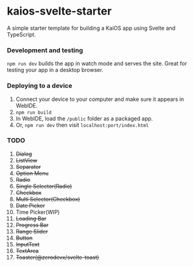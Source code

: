 

# kaios-svelte-starter

A simple starter template for building a KaiOS app using Svelte and TypeScript.

### Development and testing

`npm run dev` builds the app in watch mode and serves the site. Great for testing your app in a desktop browser.

### Deploying to a device

1. Connect your device to your computer and make sure it appears in WebIDE.
2. `npm run build`
3. In WebIDE, load the `/public` folder as a packaged app.
4. Or, `npm run dev` then visit `localhost:port/index.html`

### TODO
1.  ~~Dialog~~
2. ~~ListView~~
3. ~~Separator~~
4. ~~Option Menu~~
5. ~~Radio~~
6. ~~Single Selector(Radio)~~
7. ~~Checkbox~~
8. ~~Multi Selector(Checkbox)~~
9. ~~Date Picker~~
10. Time Picker(WIP)
11. ~~Loading Bar~~
11. ~~Progress Bar~~
12. ~~Range Slider~~
13. ~~Button~~
14. ~~InputText~~
15. ~~TextArea~~
16. ~~Toaster(@zerodevx/svelte-toast)~~
